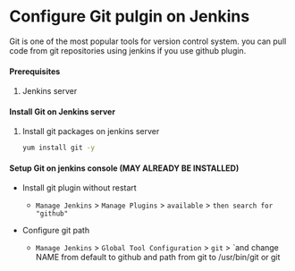 # Configure Git pulgin on Jenkins
Git is one of the most popular tools for version control system. you can pull code from git repositories using jenkins if you use github plugin. 


#### Prerequisites
1. Jenkins server 

#### Install Git on Jenkins server
1. Install git packages on jenkins server
   ```sh
   yum install git -y
   ```

#### Setup Git on jenkins console (MAY ALREADY BE INSTALLED)
- Install git plugin without restart  
  - `Manage Jenkins` > `Manage Plugins` > `available` > `then search for "github"`

- Configure git path
  - `Manage Jenkins` > `Global Tool Configuration` > `git` > `and change NAME from default to github  and path from git to /usr/bin/git  or git

